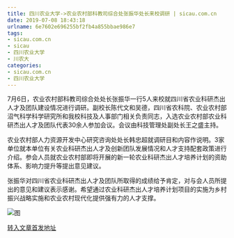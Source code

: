```yaml
---
title: 四川农业大学->农业农村部科教司综合处张振华处长来校调研 | sicau.com.cn
date: 2019-07-08 18:43:18
urlname: 6e7602e696255bf2fb4a855bbae986e7
tags: 
- sicau.com.cn
- sicau
- 四川农业大学
- 川农大
categories:
- sicau.com.cn
- 四川农业大学
---
```



7月6日，农业农村部科教司综合处处长张振华一行5人来校就四川省农业科研杰出人才及团队建设情况进行调研。副校长陈代文和吴德，四川省农科院、农业农村部沼气科学科学研究所和我校科技及人事部门相关负责同志，入选农业农村部农业科研杰出人才及团队代表30余人参加会议。会议由科技管理处副处长王之盛主持。

农业农村部人力资源开发中心研究咨询处处长韩忠超就调研目和内容作说明。3家单位就本单位有关农业科研杰出人才及创新团队发展情况和人才支持配套政策进行介绍。参会人员就农业农村部即将开展的新一轮农业科研杰出人才培养计划的资助体系、影响力提升等提出意见建议。

张振华对四川省农业科研杰出人才及团队所取得的成绩给予肯定，对与会人员所提出的意见和建议表示感谢。希望通过农业科研杰出人才培养计划项目的实施为乡村振兴战略实施和农业农村现代化提供强有力的人才支撑。



![图](https://news.sicau.edu.cn/__local/1/BB/79/ABABE31E53F02ABCD2BC6E9BE38_65DEE898_9164.jpg)

[转入文章首发地址](https://news.sicau.edu.cn/info/1078/52499.htm)
